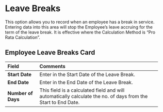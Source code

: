 # Leave Breaks

This option allows you to record when an employee has a break in service.  Entering data into this area will stop the Employee’s leave accruing for the term of the leave break.  It is effective where the Calculation Method is  “Pro Rata Calculation”. 
 
## Employee Leave Breaks Card 

 
|Field	|Comments|
| :--- | :--- |
|**Start Date**|	Enter in the Start Date of the Leave Break.|
|**End Date**|	Enter in the End Date of the Leave Break.|
|**Number of Days**|	This field is a calculated field and will automatically calculate the no. of days from the Start to End Date.|

